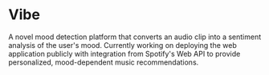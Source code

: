 # Vibe
A novel mood detection platform that converts an audio clip into a sentiment analysis of the user's mood. Currently working on deploying the web application publicly with integration from Spotify's Web API to provide personalized, mood-dependent music recommendations. 
